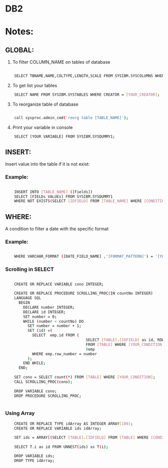 # DB2
 
# Notes:
 
## GLOBAL:

1. To filter COLUMN_NAME on tables of database

```bash 
	
	SELECT TBNAME,NAME,COLTYPE,LENGTH,SCALE FROM SYSIBM.SYSCOLUMNS WHERE NAME = [COLUMN_NAME];
```
2. To get list your tables

```bash
 	SELECT NAME FROM SYSIBM.SYSTABLES WHERE CREATOR = [YOUR_CREATOR];
```
3. To reorganize table of database 

``` bash 

	call sysproc.admin_cmd('reorg table [TABLE_NAME]');
```
4. Print your variable in console
```bash
    SELECT [YOUR VARIABLE] FROM SYSIBM.SYSDUMMY1;
```

## INSERT:

Insert value into the table if it is not exist: 
 
### Example: 

``` bash

	INSERT INTO [TABLE_NAME] ([Fields])
	SELECT [FIELDs VALUEs] FROM SYSIBM.SYSDUMMY1
	WHERE NOT EXISTS(SELECT [IDFIELD] FROM [TABLE_NAME] WHERE [CONDITION]);
```

## WHERE: 

A condition to filter a date with the specific format

### Example:

``` bash 

	WHERE VARCHAR_FORMAT ([DATE_FIELD_NAME] ,'[FORMAT_PATTERN]') = '[YOUR_DATE]'     --// FORMAT_PATTERN like YYYY-MM-DD , YOUR_DATE like 2018-09-09
```	

### Scrolling in SELECT

``` bash
 
	CREATE OR REPLACE VARIABLE cono INTEGER;

	CREATE OR REPLACE PROCEDURE SCROLLING_PROC(IN countNo INTEGER)
	LANGUAGE SQL
	  BEGIN
		DECLARE number INTEGER;
		DECLARE id INTEGER;
		SET number = 0;
		WHILE (number < countNo) DO
		  SET number = number + 1;
		  SET (id) =(
			SELECT  emp.id FROM (
									SELECT [TABLE].[IDFIELD] as id, ROW_NUMBER() OVER(ORDER BY [TABLE].[IDFIELD]) as row_number
									FROM [TABLE] WHERE [YOUR_CONDITION]
									)emp
			WHERE emp.row_number = number
		  );
		END WHILE;		
	  END;
	  
	SET cono = SELECT count(*) FROM [TABLE] WHERE [YOUR_CONDITION];
	CALL SCROLLING_PROC(cono);
	
	DROP VARIABLE cono;
	DROP PROCEDURE SCROLLING_PROC;
	
```
### Using Array
 
```bash
    CREATE OR REPLACE TYPE idArray AS INTEGER ARRAY[100];
    CREATE OR REPLACE VARIABLE ids idArray;
    
    SET ids = ARRAY[(SELECT [TABLE].[IDFIELD] FROM [TABLE] WHERE [CONDITION])];
    
    SELECT T.i as id FROM UNNEST(ids) as T(i);

    DROP VARIABLE ids;
    DROP TYPE idArray;

```

